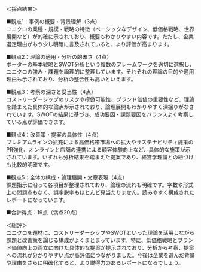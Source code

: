 ＜採点結果＞

■観点1：事例の概要・背景理解（3点）  
ユニクロの業種・規模・戦略の特徴（ベーシックなデザイン、低価格戦略、世界展開など）が的確に示されており、概要もわかりやすい内容です。ただし、企業選定理由がもう少し明確に言及されていると、より評価が高まります。  

■観点2：理論の適用・分析の的確さ（4点）  
ポーターの基本戦略とSWOT分析という複数のフレームワークを適切に選択し、ユニクロの強み・課題を論理的に整理しています。それぞれの理論の目的や適用理由も示されており、分析の整合性も高いといえます。  

■観点3：考察の深さと妥当性（4点）  
コストリーダーシップのリスクや模倣可能性、ブランド価値の重要性など、理論を踏まえた具体的な論点が示されており、論理展開もわかりやすく深掘りがなされています。SWOTの結果に基づき、成功要因・課題要因をバランスよく考察している点が評価できます。  

■観点4：改善策・提案の具体性（4点）  
プレミアムラインの拡充による高価格帯市場への拡大やサステナビリティ施策のPR強化、オンラインと店舗の連携による顧客体験向上など、具体的な施策が示されています。いずれも分析結果を踏まえた提案であり、経営学理論との紐づけも比較的明確です。  

■観点5：全体の構成・論理展開・文章表現（4点）  
課題指示に沿って各項目が整理されており、論理の流れも明確です。字数や形式上の問題点もなく、誤字脱字もほとんど見当たりません。読みやすく構成されたレポートになっています。  

■合計得点：19点（満点20点）  

＜総評＞  
ユニクロを題材に、コストリーダーシップやSWOTといった理論を活用しながら課題と改善策を論じる構成がよくまとまっています。特に、低価格戦略とブランド価値向上の両立に向けた具体的な提案が提示されており、分析から考察、提案への流れが分かりやすい点が高評価につながりました。今後は企業を選んだ背景や理由をさらに明確化すると、より説得力のあるレポートになるでしょう。  